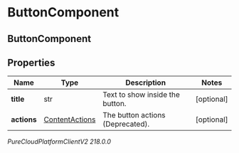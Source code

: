 # ButtonComponent

## ButtonComponent

## Properties

|Name | Type | Description | Notes|
|------------ | ------------- | ------------- | -------------|
| **title** | str | Text to show inside the button. | [optional] |
| **actions** | [ContentActions](ContentActions) | The button actions (Deprecated). | [optional] |



_PureCloudPlatformClientV2 218.0.0_

